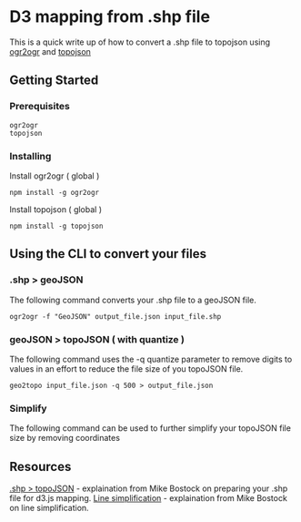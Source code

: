 # D3 mapping from .shp file

This is a quick write up of how to convert a .shp file to topojson using [ogr2ogr](https://www.npmjs.com/package/ogr2ogr) and [topojson](https://www.npmjs.com/package/topojson)

## Getting Started

### Prerequisites

```
ogr2ogr
topojson
```

### Installing

Install ogr2ogr ( global )

```
npm install -g ogr2ogr
```

Install topojson ( global )

```
npm install -g topojson
```

## Using the CLI to convert your files

### .shp > geoJSON
The following command converts your .shp file to a geoJSON file.
```
ogr2ogr -f "GeoJSON" output_file.json input_file.shp
```

### geoJSON > topoJSON ( with quantize )
The following command uses the -q quantize parameter to remove digits to values in an effort to reduce the file size of you topoJSON file.
```
geo2topo input_file.json -q 500 > output_file.json
```

### Simplify
The following command can be used to further simplify your topoJSON file size by removing coordinates

## Resources
[.shp > topoJSON](https://medium.com/@mbostock/command-line-cartography-part-3-1158e4c55a1e) - explaination from Mike Bostock on preparing your .shp file for d3.js mapping.
[Line simplification](https://bost.ocks.org/mike/simplify/) - explaination from Mike Bostock on line simplification.